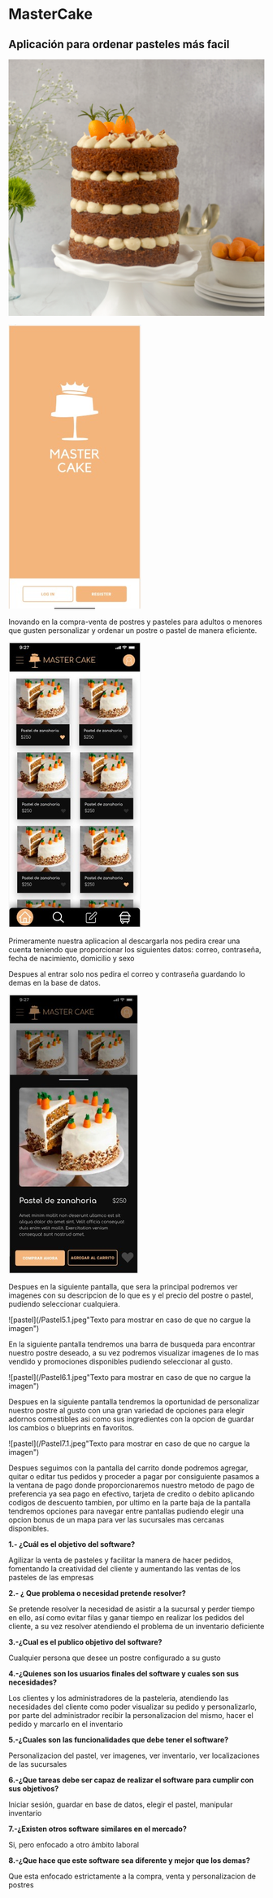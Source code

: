 # MasterCake
## Aplicación para ordenar pasteles más facil 

![pastel](/Pastel.png "Texto para mostrar en caso de que no cargue la imagen")


 ![pastel](/Pastel2.jpeg "Texto para mostrar en caso de que no cargue la imagen")


Inovando en la compra-venta de postres y pasteles para adultos 
o menores que gusten personalizar y ordenar un postre o pastel
 de manera eficiente.

![pastel](/Pastel3.jpeg "Texto para mostrar en caso de que no cargue la imagen")


Primeramente nuestra aplicacion al descargarla nos pedira crear una cuenta teniendo que proporcionar los siguientes datos:
correo,
contraseña,
fecha de nacimiento,
domicilio y 
sexo

Despues al entrar solo nos pedira el correo y contraseña guardando lo demas en la base de datos.

![pastel](/Pastel4.jpeg "Texto para mostrar en caso de que no cargue la imagen")

Despues en la siguiente pantalla, que sera la principal podremos ver imagenes con su descripcion de lo que es y el precio del postre o pastel, pudiendo seleccionar cualquiera.


![pastel](/Pastel5.1.jpeg"Texto para mostrar en caso de que no cargue la imagen")




En la siguiente pantalla tendremos una barra de busqueda para encontrar nuestro postre deseado, a su vez podremos visualizar imagenes de lo mas vendido y promociones disponibles pudiendo seleccionar al gusto.

![pastel](/Pastel6.1.jpeg"Texto para mostrar en caso de que no cargue la imagen")




Despues en la siguiente pantalla tendremos la oportunidad de personalizar nuestro postre al gusto con una gran variedad de opciones para elegir adornos comestibles asi como sus ingredientes con la opcion de guardar los cambios o blueprints en favoritos.

![pastel](/Pastel7.1.jpeg"Texto para mostrar en caso de que no cargue la imagen")




Despues seguimos con la pantalla del carrito donde podremos agregar, quitar o editar tus pedidos y proceder a pagar por consiguiente pasamos a la ventana de pago donde proporcionaremos nuestro metodo de pago de preferencia ya sea pago en efectivo, tarjeta de credito o debito aplicando codigos de descuento tambien, por ultimo 
en la parte baja de la pantalla tendremos opciones para navegar entre pantallas pudiendo elegir una opcion bonus de un mapa para ver las sucursales mas cercanas 
disponibles.


**1.- ¿Cuál es el objetivo del software?**

Agilizar la venta de pasteles y facilitar la manera de hacer pedidos, fomentando la creatividad del cliente y aumentando las ventas de los pasteles de las empresas

**2.- ¿ Que problema o necesidad pretende resolver?**

Se pretende resolver la necesidad de asistir a la sucursal y perder tiempo en ello, así como evitar filas y ganar tiempo en realizar los pedidos del cliente, a su vez resolver atendiendo el problema de un inventario deficiente

**3.-¿Cual es el publico objetivo del software?**

Cualquier persona que desee un postre configurado a su gusto

**4.-¿Quienes son los usuarios finales del software y cuales son sus necesidades?**

Los clientes y los administradores de la pasteleria, atendiendo las necesidades del cliente como poder visualizar su pedido y personalizarlo, por parte del administrador recibir la personalizacion del mismo, hacer el pedido y marcarlo en el inventario

**5.-¿Cuales son las funcionalidades que debe tener el software?**

Personalizacion del pastel, ver imagenes, ver inventario, ver localizaciones de las sucursales 

**6.-¿Que tareas debe ser capaz de realizar el software para cumplir con sus objetivos?**

Iniciar sesión, guardar en base de datos, elegir el pastel, manipular inventario

**7.-¿Existen otros software similares en el mercado?**

Si, pero enfocado a otro ámbito laboral

**8.-¿Que hace que este software sea diferente y mejor que los demas?**

Que esta enfocado estrictamente a la compra, venta y personalizacion de postres
